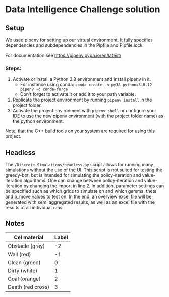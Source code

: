 # Data Intelligence Challenge solution

## Setup
We used pipenv for setting up our virtual environment. It fully specifies dependencies and subdependencies 
in the Pipfile and Pipfile.lock.

For documentation see https://pipenv.pypa.io/en/latest/ 

### Steps:
1. Activate or install a Python 3.8 environment and install pipenv in it.
   - For instance using conda: `conda create -n py38 python=3.8.12 pipenv -c conda-forge`
   - Don't forget to activate it or add it to your path variable.
2. Replicate the project environment by running `pipenv install` in the project folder.
3. Activate the project environment with `pipenv shell` or configure your IDE to use the new pipenv environment (with the project folder name) as the python environment.

Note, that the C++ build tools on your system are required for using this project.

## Headless

The `/Discrete-Simulations/headless.py` script allows for running many simulations without the use of the UI.
This script is not suited for testing the greedy-bot, but is intended for simulating the policy-iteration and value-iteration algorithms.
One can change between policy-iteration and value-iteration by changing the import in line 2. In addition, parameter settings can be specified such as which grids to simulate on and which gamma, theta and p_move values to test on.
In the end, an overview excel file will be generated with semi aggregated results, as well as an excel file with the results of all individual runs.

## Notes

Cel material | Label
-------------|-------
Obstacle (gray)    | -2
Wall (red)         | -1
Clean (green)      |  0
Dirty (white)      |  1
Goal (orange)      |  2
Death (red cross)  |  3